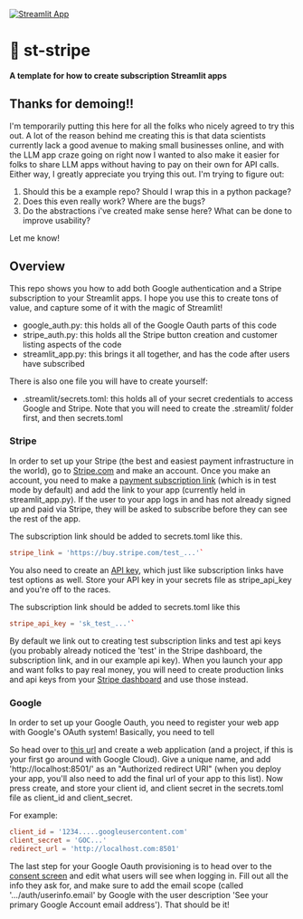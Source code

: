 [![Streamlit App](https://static.streamlit.io/badges/streamlit_badge_black_white.svg)](https://subscription.streamlit.app)

# 🥟 st-stripe

<strong>A template for how to create subscription Streamlit apps </strong>

## Thanks for demoing!!

I'm temporarily putting this here for all the folks who nicely agreed to try this out. A lot of the reason behind me creating this is that data scientists currently lack a good avenue to making small businesses online, and with the LLM app craze going on right now I wanted to also make it easier for folks to share LLM apps without having to pay on their own for API calls. Either way, I greatly appreciate you trying this out. I'm trying to figure out:
1. Should this be a example repo? Should I wrap this in a python package?
2. Does this even really work? Where are the bugs?
3. Do the abstractions i've created make sense here? What can be done to improve usability?

Let me know!

## Overview

This repo shows you how to add both Google authentication and a Stripe subscription to your Streamlit apps. I hope you use this to create tons of value, and capture some of it with the magic of Streamlit!

- google_auth.py: this holds all of the Google Oauth parts of this code
- stripe_auth.py: this holds all the Stripe button creation and customer listing aspects of the code
- streamlit_app.py: this brings it all together, and has the code after users have subscribed

There is also one file you will have to create yourself:

- .streamlit/secrets.toml: this holds all of your secret credentials to access Google and Stripe. Note that you will need to create the .streamlit/ folder first, and then secrets.toml

### Stripe

In order to set up your Stripe (the best and easiest payment infrastructure in the world), go to [Stripe.com](https://stripe.com) and make an account. Once you make an account, you need to make a [payment subscription link](https://dashboard.stripe.com/test/payment-links/create) (which is in test mode by default) and add the link to your app (currently held in streamlit_app.py). If the user to your app logs in and has not already signed up and paid via Stripe, they will be asked to subscribe before they can see the rest of the app.

The subscription link should be added to secrets.toml like this.

```toml
stripe_link = 'https://buy.stripe.com/test_...'`
```

You also need to create an [API key](https://dashboard.stripe.com/test/apikeys), which just like subscription links have test options as well. Store your API key in your secrets file as stripe_api_key and you're off to the races.

The subscription link should be added to secrets.toml like this

```toml
stripe_api_key = 'sk_test_...'`
```

By default we link out to creating test subscription links and test api keys (you probably already noticed the 'test' in the Stripe dashboard, the subscription link, and in our example api key). When you launch your app and want folks to pay real money, you will need to create production links and api keys from your [Stripe dashboard](https://dashboard.stripe.com) and use those instead.

### Google

In order to set up your Google Oauth, you need to register your web app with Google's OAuth system! Basically, you need to tell

So head over to [this url](https://console.cloud.google.com/apis/credentials/oauthclient) and create a web application (and a project, if this is your first go around with Google Cloud). Give a unique name, and add 'http://localhost:8501/' as an "Authorized redirect URI" (when you deploy your app, you'll also need to add the final url of your app to this list). Now press create, and store your client id, and client secret in the secrets.toml file as client_id and client_secret.

For example:

```toml
client_id = '1234.....googleusercontent.com'
client_secret = 'GOC...'
redirect_url = 'http://localhost.com:8501'
```

The last step for your Google Oauth provisioning is to head over to the [consent screen](https://console.cloud.google.com/apis/credentials/consent) and edit what users will see when logging in. Fill out all the info they ask for, and make sure to add the email scope (called '.../auth/userinfo.email' by Google with the user description 'See your primary Google Account email address'). That should be it!
